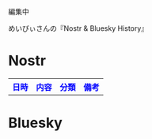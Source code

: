 編集中

<style>
    .txt-blue{
        color: blue;
    }

</style>

めいびぃさんの『Nostr & Bluesky History』

# Nostr
<table>
    <tr class="txt-blue">
        <th>日時</th>
        <th>内容</th>
        <th>分類</th>
        <th>備考</th>
    </tr>
</table>

# Bluesky
